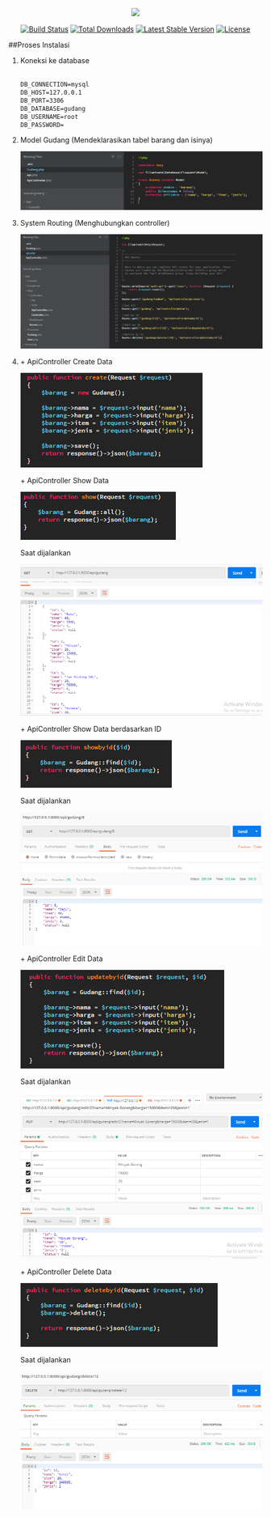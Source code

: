<p align="center"><img src="https://laravel.com/assets/img/components/logo-laravel.svg"></p>

<p align="center">
<a href="https://travis-ci.org/laravel/framework"><img src="https://travis-ci.org/laravel/framework.svg" alt="Build Status"></a>
<a href="https://packagist.org/packages/laravel/framework"><img src="https://poser.pugx.org/laravel/framework/d/total.svg" alt="Total Downloads"></a>
<a href="https://packagist.org/packages/laravel/framework"><img src="https://poser.pugx.org/laravel/framework/v/stable.svg" alt="Latest Stable Version"></a>
<a href="https://packagist.org/packages/laravel/framework"><img src="https://poser.pugx.org/laravel/framework/license.svg" alt="License"></a>
</p>

##Proses Instalasi
1. <p>Koneksi ke database</p>
    <pre><code>
   DB_CONNECTION=mysql
   DB_HOST=127.0.0.1
   DB_PORT=3306
   DB_DATABASE=gudang
   DB_USERNAME=root
   DB_PASSWORD=
   </code></pre>
 
2. <p>Model Gudang (Mendeklarasikan tabel barang dan isinya)</p>
    <img src="https://github.com/mahendragalih26/RestAPI-CRUD-Laravel/blob/master/img/model.PNG">
    
3. <p>System Routing (Menghubungkan controller)</p>
    <img src="https://github.com/mahendragalih26/RestAPI-CRUD-Laravel/blob/master/img/routeapi.PNG">

4. <p>+ ApiController Create Data</p>
    <img src="https://github.com/mahendragalih26/RestAPI-CRUD-Laravel/blob/master/img/create.PNG"> 
   <p>+ ApiController Show Data</p>
    <img src="https://github.com/mahendragalih26/RestAPI-CRUD-Laravel/blob/master/img/showall.PNG">
    <p>Saat dijalankan</p>
    <img src="https://github.com/mahendragalih26/RestAPI-CRUD-Laravel/blob/master/img/postid1.PNG">
   <p>+ ApiController Show Data berdasarkan ID</p>
    <img src="https://github.com/mahendragalih26/RestAPI-CRUD-Laravel/blob/master/img/showbyid.PNG">
    <p>Saat dijalankan</p>
    <img src="https://github.com/mahendragalih26/RestAPI-CRUD-Laravel/blob/master/img/postid.PNG">
   <p>+ ApiController Edit Data</p>
    <img src="https://github.com/mahendragalih26/RestAPI-CRUD-Laravel/blob/master/img/updateid.PNG">
    <p>Saat dijalankan</p>
    <img src="https://github.com/mahendragalih26/RestAPI-CRUD-Laravel/blob/master/img/postid2.PNG">
   <p>+ ApiController Delete Data</p>
    <img src="https://github.com/mahendragalih26/RestAPI-CRUD-Laravel/blob/master/img/deleteid.PNG">
    <p>Saat dijalankan</p>
    <img src="https://github.com/mahendragalih26/RestAPI-CRUD-Laravel/blob/master/img/postid3.PNG">
